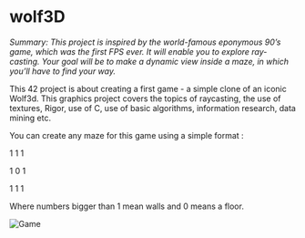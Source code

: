 # wolf3D

*Summary: This project is inspired by the world-famous eponymous 90’s game, which was the first FPS ever. It will enable you to explore ray-casting. Your goal will be to make a dynamic view inside a maze, in which you’ll have to find your way.*

This 42 project is about creating a first game - a simple clone of an iconic Wolf3d. This graphics project covers the topics of raycasting, the use of textures, Rigor, use of C, use of basic algorithms, information research, data mining etc. 


You can create any maze for this game using a simple format :

1 1 1

1 0 1

1 1 1

Where numbers bigger than 1 mean walls and 0 means a floor.

![Game](https://pp.userapi.com/c846218/v846218378/167e5c/HJ5Gpi5t83M.jpg)
